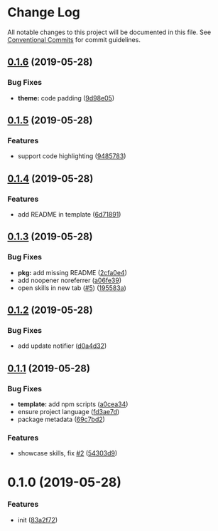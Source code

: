 # Change Log

All notable changes to this project will be documented in this file.
See [Conventional Commits](https://conventionalcommits.org) for commit guidelines.

## [0.1.6](https://github.com/egoist/create-portfolio/compare/v0.1.5...v0.1.6) (2019-05-28)

### Bug Fixes

- **theme:** code padding ([9d98e05](https://github.com/egoist/create-portfolio/commit/9d98e05))

## [0.1.5](https://github.com/egoist/create-portfolio/compare/v0.1.4...v0.1.5) (2019-05-28)

### Features

- support code highlighting ([9485783](https://github.com/egoist/create-portfolio/commit/9485783))

## [0.1.4](https://github.com/egoist/create-portfolio/compare/v0.1.3...v0.1.4) (2019-05-28)

### Features

- add README in template ([6d71891](https://github.com/egoist/create-portfolio/commit/6d71891))

## [0.1.3](https://github.com/egoist/create-portfolio/compare/v0.1.2...v0.1.3) (2019-05-28)

### Bug Fixes

- **pkg:** add missing README ([2cfa0e4](https://github.com/egoist/create-portfolio/commit/2cfa0e4))
- add noopener noreferrer ([a06fe39](https://github.com/egoist/create-portfolio/commit/a06fe39))
- open skills in new tab ([#5](https://github.com/egoist/create-portfolio/issues/5)) ([195583a](https://github.com/egoist/create-portfolio/commit/195583a))

## [0.1.2](https://github.com/egoist/create-portfolio/compare/v0.1.1...v0.1.2) (2019-05-28)

### Bug Fixes

- add update notifier ([d0a4d32](https://github.com/egoist/create-portfolio/commit/d0a4d32))

## [0.1.1](https://github.com/egoist/create-portfolio/compare/v0.1.0...v0.1.1) (2019-05-28)

### Bug Fixes

- **template:** add npm scripts ([a0cea34](https://github.com/egoist/create-portfolio/commit/a0cea34))
- ensure project language ([fd3ae7d](https://github.com/egoist/create-portfolio/commit/fd3ae7d))
- package metadata ([69c7bd2](https://github.com/egoist/create-portfolio/commit/69c7bd2))

### Features

- showcase skills, fix [#2](https://github.com/egoist/create-portfolio/issues/2) ([54303d9](https://github.com/egoist/create-portfolio/commit/54303d9))

# 0.1.0 (2019-05-28)

### Features

- init ([83a2f72](https://github.com/egoist/create-portfolio/commit/83a2f72))
